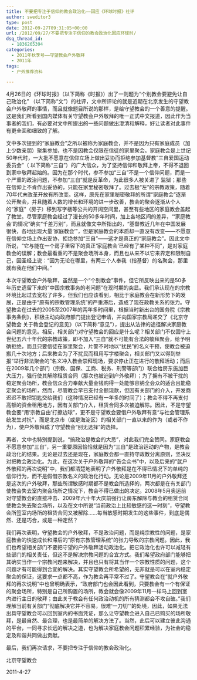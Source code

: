 ```yaml
---
title: 不要把专注于信仰的教会政治化——回应《环球时报》社评
author: sweditor3
type: post
date: 2012-09-27T09:31:05+00:00
url: /2012/09/27/不要把专注于信仰的教会政治化回应环球时/
dsq_thread_id:
  - 1836265394
categories:
  - 2011年秋季号——守望教会户外敬拜
  - 2011年
tags:
  - 户外推荐资料

---
```

4月26日的《环球时报》（以下简称《时报》）出了一则题为“个别教会要避免让自己政治化” （以下简称“文”）的社评，文中所评论的就是近期在北京发生的守望教会户外敬拜的事情，而且就像题目所说的那样，是给守望教会的一个善意的提醒。这是我们所看到国内媒体有关守望教会户外敬拜的唯一正式中文报道，因此作为当事者的我们，有必要对文中所提出的一些问题做出澄清和解释，好让读者对此事件有更全面和细致的了解。

文中多次提到的“家庭教会”之所以被称为家庭教会，并不是因为只有家庭成员（加上少数亲朋）聚集参加，也不是因教会仅限在信徒的家里聚会。家庭教会是上世纪50年代时，一大批不愿意在信仰立场上做出妥协而拒绝参加基督教“三自爱国运动委员会”（ 以下简称“三自”）的广大信众，为了坚持信仰和敬拜上帝，不得不退回到家中敬拜起始的。因为在那个时代，参不参加“三自”不是一个信仰问题，而是一个严重的政治问题，不参加“三自”就是反革命，为此很多人被关进了 监狱；那些在信仰上不肯作出妥协的，只能在家里秘密敬拜了。过去极“左”的宗教政策，随着70年代末改革开放有所改变。这样，原先在家里秘密敬拜的所谓“家庭教会”逐渐公开聚会，并且随着人数的增长和环境的进一步改善，教会的聚会逐渐从个人的“家庭”（房子）移到写字楼等公共的开阔空间里，甚至有些地区的家庭教会盖起了教堂。尽管家庭教会经过了漫长的50多年时间，加上各地区间的差异，“‘家庭教会’的情况”确实“千差万别”，而且就像文中所指出的，“基督教近几年在中国发展很快，各地出现大量‘家庭教会’”，但是家庭教会的本质却一直没有改变——不愿意在信仰立场上作出妥协，拒绝参加“三自”——这才是真正的“家庭教会”。因此文中所说，“它与能在一个房子里容下的真正‘家庭教会’已经有了某种不同”，是对家庭教会的误解；教会最看重的不是聚会场所本身，而且也从来不以它来界定和限制自己，因圣经上说：“因为无论在哪里，有两三个人奉我（指基督）的名聚会，那里就有我在他们中间。”

本次守望教会户外敬拜，虽然是一个“个别教会”事件，但它所反映出来的是50多年历史遗留下来的“中国宗教事务的老问题”在现时期的突显。我们承认现在的宗教环境比起过去宽松了许多，但我们也应该看到，相比于家庭教会在新形势下的发展，正是由于“原有的宗教管理系统”的严重滞后，造成了现在政教关系的张力。守望教会在过去的2005至2007年的两年多时间里，根据当时新出台的国务院《宗教事务条例》，积极主动向政府部门提出登记申请，并向国家宗教局递交了《北京守望教会 关于教会登记的意见》（以下简称“意见”），提出从法律的途径解决家庭教会问题的意见。相反，相关部门对守望教会的回应是什么呢？相关部门不仅固守上世纪五六十年代的宗教政策，即不加入“三自”就不可能有合法的敬拜聚会，给予明确拒绝，而且只要信徒在家里聚会，片警不时地以“扰民”的名义干预，使教会被迫搬几十次地方；后来教会为了不扰民而租用写字楼聚会，相关部门又以得到举报“举行非法聚会的”名义冲入教会崇拜现场，要求停止正在进行的敬拜活动；而后在2009年几个部门（宗教、国保、工商、税务、刑警等部门）联合给房东施加巨大压力，强行使其解除租赁合同（那次也被迫到户外敬拜）；为了拥有不被干扰的稳定聚会场所，教会信众合力奉献大量金钱购得一处能够容纳全会众的适合且能稳定聚会的场所，然而，尽管教会早已支付全额现款，但因有关部门的介入，开发商迟迟不敢把钥匙交给我们（这种情况已经有一年多的时间了）；教会不得不再支付高额的资金租用地方，因有关部门介入，租赁合同多次被迫解除。因此，不是守望教会要“用‘宗教自由’打擦边球”，更不是守望教会要借户外敬拜有意“与社会管理系统发生对抗”，而是北京市（或是海淀区）的相关部门一直以来的作为（或者不作为），使户外敬拜成了守望教会“别无选择”的选择。

再者，文中也特别提到说，“搞政治是教会的大忌”，对此我们完全赞同。家庭教会不愿意参加“三自”，另一重要原因恰恰就是因为“三自”是政治运动的产物，是教会政治化的结果。无论是过去还是现在，家庭教会都一直持守政教分离原则，坚决反对把教会政治化。为此，在这次关于户外敬拜的“告会众书”中，以及后来的“就户外敬拜的再次说明”中，我们都清楚地表明了户外敬拜是在不得已情况下的单纯的信仰行为，而不是假借宗教名义的政治化行动。无论是2009年11月的户外敬拜还是这次的户外敬拜，那些所谓敏感时期都不是教会所选择的，两次都是在有关部门使教会失去室内聚会场所之情况下，教会不得已做出的决定。2008年5月奥运前对守望教会的直接冲击、2009年六十年大庆前强行让房东解除与教会的租赁合同使教会失去聚会场所，以及在文中所说“当前政治上比较敏感的这一时刻”，守望教会所签室内场所的租赁合同又被解除&#8230;&#8230;每当敏感时期发生的这些事件，到底是偶然、还是巧合，或是一种定然？

我们再次表明，守望教会的户外敬拜，不是政治问题，而是纯宗教性的问题，是家庭教会的快速成长和滞后的“原有宗教管理系统”的张力导致的宗教问题。因此，我们也希望相关部门不要把守望的户外敬拜活动政治化。把它政治化也许可以减轻有些部门的相关责任，但这不是解决宗教问题的合宜方式。我们希望政府部门能够把其确实当作一个宗教问题来解决，并且也只有将其当作一个宗教性质的问题，这个问题才有可能得到合宜的解决。其实守望教会所希望的，无非就是可以在室内稳定聚会的保证，这要求一点都不高，作为教会再平常不过了。守望教会在“就户外敬拜的再次说明”中也曾明确表示，“政府部门也会因此看到，只要教会有一个有保证的聚会场所，特别是自己所购置的场所，教会就会像2009年11月一样马上回到室内进行主日的敬拜；由此关于教会有任何政治动机的所有猜测都会不攻自破。”我们理解当前有关部门“彻底解决它并不容易，很难‘一刀切’”的处境，因此，如果无法出具守望教会可以回到室内的书面凭证，那么让守望教会进入自己已购买的场所敬拜，是最自然、最合理，也是最简单的解决方法了。当然，此后可以建立彼此沟通的平台，一同寻求长远的解决之道，也为解决家庭教会问题积累经验，为社会的稳定及和谐共同做出贡献。

最后，我们再次请求，不要把专注于信仰的教会政治化。
  
北京守望教会
  
2011-4-27